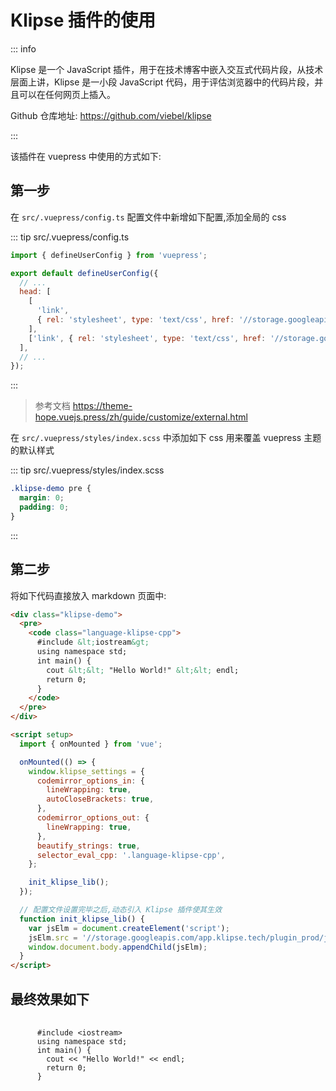 # Klipse 插件的使用

::: info

Klipse 是一个 JavaScript 插件，用于在技术博客中嵌入交互式代码片段，从技术层面上讲，Klipse 是一小段 JavaScript 代码，用于评估浏览器中的代码片段，并且可以在任何网页上插入。

Github 仓库地址: https://github.com/viebel/klipse

:::

该插件在 vuepress 中使用的方式如下:

## 第一步

在 `src/.vuepress/config.ts` 配置文件中新增如下配置,添加全局的 css

::: tip src/.vuepress/config.ts

```js
import { defineUserConfig } from 'vuepress';

export default defineUserConfig({
  // ...
  head: [
    [
      'link',
      { rel: 'stylesheet', type: 'text/css', href: '//storage.googleapis.com/app.klipse.tech/css/codemirror.css' },
    ],
    ['link', { rel: 'stylesheet', type: 'text/css', href: '//storage.googleapis.com/app.klipse.tech/css/prolog.css' }],
  ],
  // ...
});
```

:::

> 参考文档 https://theme-hope.vuejs.press/zh/guide/customize/external.html

在 `src/.vuepress/styles/index.scss` 中添加如下 css 用来覆盖 vuepress 主题的默认样式

::: tip src/.vuepress/styles/index.scss

```css
.klipse-demo pre {
  margin: 0;
  padding: 0;
}
```

:::

## 第二步

将如下代码直接放入 markdown 页面中:

```html
<div class="klipse-demo">
  <pre>
    <code class="language-klipse-cpp">
      #include &lt;iostream&gt;
      using namespace std;
      int main() {
        cout &lt;&lt; "Hello World!" &lt;&lt; endl;
        return 0;
      }  
    </code>
  </pre>
</div>

<script setup>
  import { onMounted } from 'vue';

  onMounted(() => {
    window.klipse_settings = {
      codemirror_options_in: {
        lineWrapping: true,
        autoCloseBrackets: true,
      },
      codemirror_options_out: {
        lineWrapping: true,
      },
      beautify_strings: true,
      selector_eval_cpp: '.language-klipse-cpp',
    };

    init_klipse_lib();
  });

  // 配置文件设置完毕之后,动态引入 Klipse 插件使其生效
  function init_klipse_lib() {
    var jsElm = document.createElement('script');
    jsElm.src = '//storage.googleapis.com/app.klipse.tech/plugin_prod/js/klipse_plugin.min.js?the_version=7.11.2';
    window.document.body.appendChild(jsElm);
  }
</script>
```

## 最终效果如下

<div class="klipse-demo">
  <pre>
    <code class="language-klipse-cpp">
      #include &lt;iostream&gt;
      using namespace std;
      int main() {
        cout &lt;&lt; "Hello World!" &lt;&lt; endl;
        return 0;
      }  
    </code>
  </pre>
</div>

<script setup>
  import { onMounted } from 'vue';

  onMounted(() => {
    window.klipse_settings = {
      codemirror_options_in: {
        lineWrapping: true,
        autoCloseBrackets: true,
      },
      codemirror_options_out: {
        lineWrapping: true,
      },
      beautify_strings: true,
      selector_eval_cpp: '.language-klipse-cpp',
    };

    init_klipse_lib();
  });

  // 配置文件设置完毕之后,动态引入 Klipse 插件使其生效
  function init_klipse_lib() {
    var jsElm = document.createElement('script');
    jsElm.src = '//storage.googleapis.com/app.klipse.tech/plugin_prod/js/klipse_plugin.min.js?the_version=7.11.2';
    window.document.body.appendChild(jsElm);
  }
</script>

